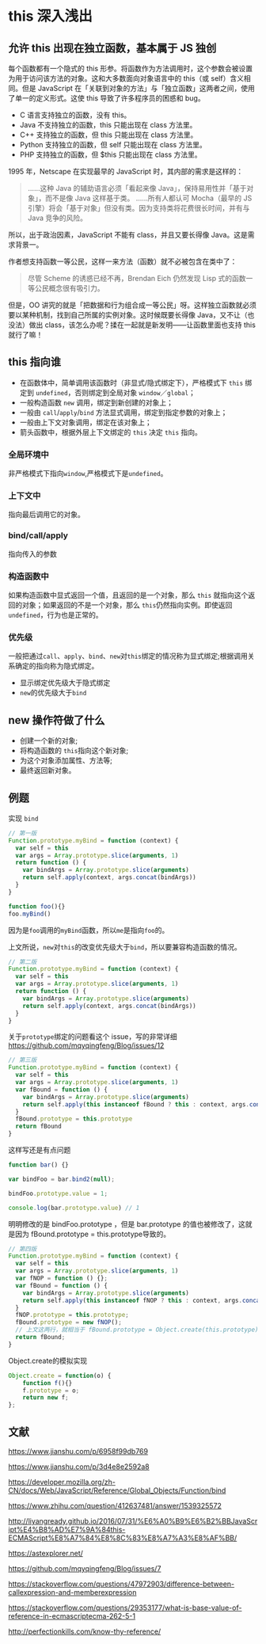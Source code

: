 # this 深入浅出

## 允许 this 出现在独立函数，基本属于 JS 独创

每个函数都有一个隐式的 this 形参。将函数作为方法调用时，这个参数会被设置为用于访问该方法的对象。这和大多数面向对象语言中的 this（或 self）含义相同。但是 JavaScript 在「关联到对象的方法」与「独立函数」这两者之间，使用了单一的定义形式。这使 this 导致了许多程序员的困惑和 bug。

* C 语言支持独立的函数，没有 this。
* Java 不支持独立的函数，this 只能出现在 class 方法里。
* C++ 支持独立的函数，但 this 只能出现在 class 方法里。
* Python 支持独立的函数，但 self 只能出现在 class 方法里。
* PHP 支持独立的函数，但 $this 只能出现在 class 方法里。

1995 年，Netscape 在实现最早的 JavaScript 时，其内部的需求是这样的：

> ……这种 Java 的辅助语言必须「看起来像 Java」，保持易用性并「基于对象」，而不是像 Java 这样基于类。
……所有人都认可 Mocha（最早的 JS 引擎）将会「基于对象」但没有类。因为支持类将花费很长时间，并有与 Java 竞争的风险。

所以，出于政治因素，JavaScript 不能有 class，并且又要长得像 Java。这是需求背景一。

作者想支持函数一等公民，这样一来方法（函数）就不必被包含在类中了：

> 尽管 Scheme 的诱惑已经不再，Brendan Eich 仍然发现 Lisp 式的函数一等公民概念很有吸引力。

但是，OO 讲究的就是「把数据和行为组合成一等公民」呀。这样独立函数就必须要以某种机制，找到自己所属的实例对象。这时候既要长得像 Java，又不让（也没法）做出 class，该怎么办呢？揉在一起就是新发明——让函数里面也支持 this 就行了嘛！

## this 指向谁

* 在函数体中，简单调用该函数时（非显式/隐式绑定下），严格模式下 `this` 绑定到 `undefined`，否则绑定到全局对象 `window`／`global`；
* 一般构造函数 `new` 调用，绑定到新创建的对象上；
* 一般由 `call`/`apply`/`bind` 方法显式调用，绑定到指定参数的对象上；
* 一般由上下文对象调用，绑定在该对象上；
* 箭头函数中，根据外层上下文绑定的 `this` 决定 `this` 指向。

### 全局环境中

非严格模式下指向`window`,严格模式下是`undefined`。

### 上下文中

指向最后调用它的对象。

### bind/call/apply

指向传入的参数

### 构造函数中

如果构造函数中显式返回一个值，且返回的是一个对象，那么 `this` 就指向这个返回的对象；如果返回的不是一个对象，那么 `this`仍然指向实例。即使返回`undefined`，行为也是正常的。

### 优先级

一般把通过`call`、`apply`、`bind`、`new`对`this`绑定的情况称为显式绑定;根据调用关系确定的指向称为隐式绑定。

* 显示绑定优先级大于隐式绑定
* `new`的优先级大于`bind`

## new 操作符做了什么

* 创建一个新的对象;
* 将构造函数的 `this`指向这个新对象;
* 为这个对象添加属性、方法等;
* 最终返回新对象。

## 例题

实现 `bind`

```javascript
// 第一版
Function.prototype.myBind = function (context) {
  var self = this
  var args = Array.prototype.slice(arguments, 1)
  return function () {
    var bindArgs = Array.prototype.slice(arguments)
    return self.apply(context, args.concat(bindArgs))
  }
}
```

```javascript
function foo(){}
foo.myBind()
```

因为是`foo`调用的`myBind`函数，所以`me`是指向`foo`的。

上文所说，`new`对`this`的改变优先级大于`bind`，所以要兼容构造函数的情况。

```javascript
// 第二版
Function.prototype.myBind = function (context) {
  var self = this
  var args = Array.prototype.slice(arguments, 1)
  return function () {
    var bindArgs = Array.prototype.slice(arguments)
    return self.apply(context, args.concat(bindArgs))
  }
}
```

关于`prototype`绑定的问题看这个 issue，写的非常详细 https://github.com/mqyqingfeng/Blog/issues/12

```javascript
// 第三版
Function.prototype.myBind = function (context) {
  var self = this
  var args = Array.prototype.slice(arguments, 1)
  var fBound = function () {
    var bindArgs = Array.prototype.slice(arguments)
    return self.apply(this instanceof fBound ? this : context, args.concat(bindArgs))
  }
  fBound.prototype = this.prototype
  return fBound
}
```

这样写还是有点问题

```javascript
function bar() {}

var bindFoo = bar.bind2(null);

bindFoo.prototype.value = 1;

console.log(bar.prototype.value) // 1
```

明明修改的是 bindFoo.prototype ，但是 bar.prototype 的值也被修改了，这就是因为 fBound.prototype = this.prototype导致的。

```javascript
// 第四版
Function.prototype.myBind = function (context) {
  var self = this
  var args = Array.prototype.slice(arguments, 1)
  var fNOP = function () {};
  var fBound = function () {
    var bindArgs = Array.prototype.slice(arguments)
    return self.apply(this instanceof fNOP ? this : context, args.concat(bindArgs))
  }
  fNOP.prototype = this.prototype;
  fBound.prototype = new fNOP();
  // 上文这两行，就相当于 fBound.prototype = Object.create(this.prototype)
  return fBound;
}
```

Object.create的模拟实现

```javascript
Object.create = function(o) {
    function f(){}
    f.prototype = o;
    return new f;
};
```

## 文献

https://www.jianshu.com/p/6958f99db769

https://www.jianshu.com/p/3d4e8e2592a8

https://developer.mozilla.org/zh-CN/docs/Web/JavaScript/Reference/Global_Objects/Function/bind

https://www.zhihu.com/question/412637481/answer/1539325572

http://liyangready.github.io/2016/07/31/%E6%A0%B9%E6%B2%BBJavaScript%E4%B8%AD%E7%9A%84this-ECMAScript%E8%A7%84%E8%8C%83%E8%A7%A3%E8%AF%BB/

https://astexplorer.net/

https://github.com/mqyqingfeng/Blog/issues/7

https://stackoverflow.com/questions/47972903/difference-between-callexpression-and-memberexpression

https://stackoverflow.com/questions/29353177/what-is-base-value-of-reference-in-ecmascriptecma-262-5-1

http://perfectionkills.com/know-thy-reference/